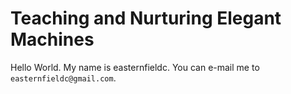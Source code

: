 # Teaching and Nurturing Elegant Machines
Hello World.
My name is easternfieldc.
You can e-mail me to `easternfieldc@gmail.com`.
